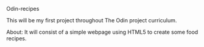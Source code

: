 Odin-recipes

This will be my first project throughout The Odin project curriculum.

About:
It will consist of a simple webpage using HTML5 to create some food recipes.